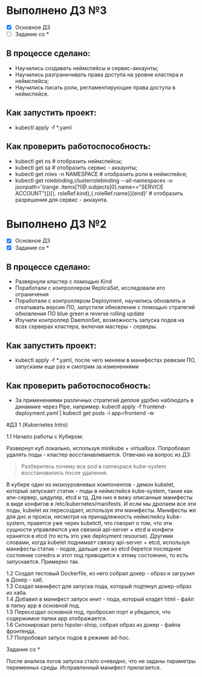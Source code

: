# Выполнено ДЗ №3

 - [x] Основное ДЗ
 - [ ] Задание со *

## В процессе сделано:
 -  Научились создавать неймспейсы и сервис-аккаунты;
 -  Научились разграничивать права доступа на уровне кластера и неймспейса;
 -  Научились писать роли, регламентирующие права доступа в неймспейсе.


## Как запустить проект:
 - kubectl apply -f *.yaml

## Как проверить работоспособность:
 - kubectl get ns # отобразить неймспейсы;
 - kubectl get sa # отобразить сервис - аккаунты;
 - kubectl get roles -n NAMESPACE # отобразить роли в неймспейсе;
 - kubectl get rolebinding,clusterrolebinding --all-namespaces -o jsonpath='{range .items[?(@.subjects[0].name=="SERVICE ACCOUNT")]}[{.    roleRef.kind},{.roleRef.name}]{end}' # отобразить разрешения для сервис - аккаунта.

# Выполнено ДЗ №2

 - [x] Основное ДЗ
 - [x] Задание со *

## В процессе сделано:
 -  Развернули кластер с помощью Kind
 -  Поработали с контроллером ReplicaSet, исследовали его ограничения
 -  Поработали с контроллером Deployment, научились обновлять и откатывать версии ПО,
     запустили обновление с помощью стратегий обновления ПО blue green и reverse rolling update
 -  Изучили контроллер DaemonSet, возможность запуска подов на всех серверах кластера, включая мастеры - 
     серверы.

## Как запустить проект:
 - kubectl apply -f *.yaml, после чего меняем в манифестах ревизии ПО, запускаем еще раз и смотрим за изменениями

## Как проверить работоспособность:
 - За применениями различных стратегий  деплоя удобно наблюдать в динамике через Pipe, например:
   kubectl apply -f frontend-deployment.yaml | kubectl get pods -l app=frontend -w

#ДЗ 1 (Kubernetes Intro)

1.1 Начало работы с Кубером.

Развернул куб локально, используя minikube + virtualbox. Попробовал удалять поды - кластер восстанавливается.
Отвечаю на вопрос из ДЗ:

> Разберитесь почему все pod в namespace kube-system восстановились
> после удаления.

В кубере один из низкоуровневых компонентов - демон kubelet, который запускает статик - поды в неймспейсе kube-system, такие как апи-сервер, шедулер, etcd и тд. Для них я вижу описанные манифесты в виде конфигов в /etc/kubernetes/manifests. И если мы дропаем все эти поды, kubelet их пересоздает, используя эти манифесты.
Манифесты же для днс и прокси, несмотря на принадлежность неймспейсу kube-system, правятся уже черех kubetctl,
что говорит о том, что эти сущности управляются уже связкой api-server + etcd и конфиги хранятся в etcd (то есть это уже deployment resourse).
Другими словами, когда kubelet поднимает связку api-server + etcd, используя манифесты статик - подов, дальше уже из etcd берется последнее состояние coredns и этот под приводится к этому состоянию, то есть запускается. Примерно так.

1.2 Создал тестовый Dockerfile, из него собрал докер - образ и загрузил в Докер - хаб. <br />
1.3 Создал манифест для запуска пода, который подтянул докер-образ из хаба. <br />
1.4 Добавил в манифест запуск инит - пода, который кладет html - файл в папку app в основной под. <br />
1.5 Пересоздал основной под, пробросил порт и убедился, что содержимое папки app отображается. <br />
1.6 Cклонировал репо hipster-shop, собрал образ из докер - файла фронтенда. <br />
1.7 Попробовал запуск подов в режиме  ad-hoc. <br />

Задание со *

После анализа логов запуска стало очевидно, что не заданы параметры переменных среды.
Исправленный манифест прилагается.





